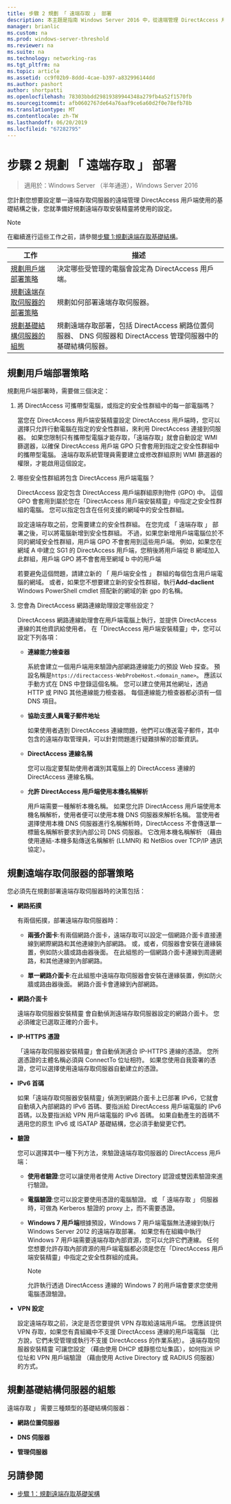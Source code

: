 ```yaml
---
title: 步驟 2 規劃 「 遠端存取 」 部署
description: 本主題是指南 Windows Server 2016 中，從遠端管理 DirectAccess 用戶端的一部分。
manager: brianlic
ms.custom: na
ms.prod: windows-server-threshold
ms.reviewer: na
ms.suite: na
ms.technology: networking-ras
ms.tgt_pltfrm: na
ms.topic: article
ms.assetid: cc9f02b9-8ddd-4cae-b397-a832996144dd
ms.author: pashort
author: shortpatti
ms.openlocfilehash: 78303bbdd29819389944348a279fb4a52f1570fb
ms.sourcegitcommit: afb0602767de64a76aaf9ce6a60d2f0e78efb78b
ms.translationtype: MT
ms.contentlocale: zh-TW
ms.lasthandoff: 06/20/2019
ms.locfileid: "67282795"
---
```

# <a name="step-2-plan-the-remote-access-deployment"></a>步驟 2 規劃 「 遠端存取 」 部署

>適用於：Windows Server （半年通道），Windows Server 2016

您計劃您想要設定單一遠端存取伺服器的遠端管理 DirectAccess 用戶端使用的基礎結構之後，您就準備好規劃遠端存取安裝精靈將使用的設定。  
  
> [!NOTE]  
> 在繼續進行這些工作之前，請參閱[步驟 1:規劃遠端存取基礎結構](Step-1-Plan-the-Remote-Access-Infrastructure.md)。  
  
|工作|描述|  
|----|--------|  
|[規劃用戶端部署策略](#plan-a-client-deployment-strategy)|決定哪些受管理的電腦會設定為 DirectAccess 用戶端。|  
|[規劃遠端存取伺服器的部署策略](#plan-a-remote-access-server-deployment-strategy)|規劃如何部署遠端存取伺服器。|  
|[規劃基礎結構伺服器的組態](#plan-the-infrastructure-servers-configurations)|規劃遠端存取部署，包括 DirectAccess 網路位置伺服器、 DNS 伺服器和 DirectAccess 管理伺服器中的基礎結構伺服器。|  
  
## <a name="plan-a-client-deployment-strategy"></a>規劃用戶端部署策略  
規劃用戶端部署時，需要做三個決定：  
  
1.  將 DirectAccess 可攜帶型電腦，或指定的安全性群組中的每一部電腦嗎？  
  
    當您在 DirectAccess 用戶端安裝精靈設定 DirectAccess 用戶端時，您可以選擇只允許行動電腦在指定的安全性群組，來利用 DirectAccess 連接到伺服器。 如果您限制只有攜帶型電腦才能存取，「遠端存取」就會自動設定 WMI 篩選器，以確保 DirectAccess 用戶端 GPO 只會套用到指定之安全性群組中的攜帶型電腦。 遠端存取系統管理員需要建立或修改群組原則 WMI 篩選器的權限，才能啟用這個設定。  
  
2.  哪些安全性群組將包含 DirectAccess 用戶端電腦？  
  
    DirectAccess 設定包含 DirectAccess 用戶端群組原則物件 (GPO) 中。 這個 GPO 會套用到屬於您在「DirectAccess 用戶端安裝精靈」中指定之安全性群組的電腦。 您可以指定包含在任何支援的網域中的安全性群組。
  
    設定遠端存取之前，您需要建立的安全性群組。 在您完成 「 遠端存取 」 部署之後，可以將電腦新增到安全性群組。 不過，如果您新增用戶端電腦位於不同的網域安全性群組，用戶端 GPO 不會套用到這些用戶端。 例如，如果您在網域 A 中建立 SG1 的 DirectAccess 用戶端，您稍後將用戶端從 B 網域加入此群組，用戶端 GPO 將不會套用至網域 b 中的用戶端  
  
    若要避免這個問題，請建立新的 「 用戶端安全性 」 群組的每個包含用戶端電腦的網域。 或者，如果您不想要建立新的安全性群組，執行**Add-daclient** Windows PowerShell cmdlet 搭配新的網域的新 gpo 的名稱。  
  
3.  您會為 DirectAccess 網路連線助理設定哪些設定？  
  
    DirectAccess 網路連線助理會在用戶端電腦上執行，並提供 DirectAccess 連線的其他資訊給使用者。 在「DirectAccess 用戶端安裝精靈」中，您可以設定下列各項：  
  
    -   **連線能力檢查器**  
  
        系統會建立一個用戶端用來驗證內部網路連線能力的預設 Web 探查。 預設名稱是`https://directaccess-WebProbeHost.<domain_name>`。 應該以手動方式在 DNS 中登錄這個名稱。 您可以建立使用其他網址，透過 HTTP 或 PING 其他連線能力檢查器。 每個連線能力檢查器都必須有一個 DNS 項目。  
  
    -   **協助支援人員電子郵件地址**  
  
        如果使用者遇到 DirectAccess 連線問題，他們可以傳送電子郵件，其中包含的遠端存取管理員，可以針對問題進行疑難排解的診斷資訊。  
  
    -   **DirectAccess 連線名稱**  
  
        您可以指定要幫助使用者識別其電腦上的 DirectAccess 連線的 DirectAccess 連線名稱。  
  
    -   **允許 DirectAccess 用戶端使用本機名稱解析**  
  
        用戶端需要一種解析本機名稱。 如果您允許 DirectAccess 用戶端使用本機名稱解析，使用者便可以使用本機 DNS 伺服器來解析名稱。 當使用者選擇使用本機 DNS 伺服器進行名稱解析時，DirectAccess 不會傳送單一標籤名稱解析要求到內部公司 DNS 伺服器。 它改用本機名稱解析 （藉由使用連結-本機多點傳送名稱解析 (LLMNR) 和 NetBios over TCP/IP 通訊協定）。  
  
## <a name="plan-a-remote-access-server-deployment-strategy"></a>規劃遠端存取伺服器的部署策略  
您必須先在規劃部署遠端存取伺服器時的決策包括：  
  
-   **網路拓撲**  
  
    有兩個拓撲，部署遠端存取伺服器時：  
  
    -   **兩張介面卡**:有兩個網路介面卡，遠端存取可以設定一個網路介面卡直接連線到網際網路和其他連線到內部網路。 或，或者，伺服器會安裝在邊緣裝置，例如防火牆或路由器後面。 在此組態的一個網路介面卡連線到周邊網路，和其他連線到內部網路。  
  
    -   **單一網路介面卡**:在此組態中遠端存取伺服器會安裝在邊緣裝置，例如防火牆或路由器後面。 網路介面卡會連線到內部網路。  

-   **網路介面卡**  
  
    遠端存取伺服器安裝精靈 會自動偵測遠端存取伺服器設定的網路介面卡。 您必須確定已選取正確的介面卡。  
  
-   **IP-HTTPS 憑證**  
  
    「遠端存取伺服器安裝精靈」會自動偵測適合 IP-HTTPS 連線的憑證。 您所選憑證的主體名稱必須與 ConnectTo 位址相符。 如果您使用自我簽署的憑證，您可以選擇使用遠端存取伺服器自動建立的憑證。  
  
-   **IPv6 首碼**  
  
    如果「遠端存取伺服器安裝精靈」偵測到網路介面卡上已部署 IPv6，它就會自動填入內部網路的 IPv6 首碼、要指派給 DirectAccess 用戶端電腦的 IPv6 首碼，以及要指派給 VPN 用戶端電腦的 IPv6 首碼。 如果自動產生的首碼不適用您的原生 IPv6 或 ISATAP 基礎結構，您必須手動變更它們。  
  
-   **驗證**  
  
    您可以選擇其中一種下列方法，來驗證遠端存取伺服器的 DirectAccess 用戶端：  
  
    -   **使用者驗證**:您可以讓使用者使用 Active Directory 認證或雙因素驗證來進行驗證。  
  
    -   **電腦驗證**:您可以設定要使用憑證的電腦驗證。 或 「 遠端存取 」 伺服器時，可做為 Kerberos 驗證的 proxy 上，而不需要憑證。 
  
    -   **Windows 7 用戶端**根據預設，Windows 7 用戶端電腦無法連線到執行 Windows Server 2012 的遠端存取部署。 如果您有在組織中執行 Windows 7 用戶端需要遠端存取內部資源，您可以允許它們連線。 任何您想要允許存取內部資源的用戶端電腦都必須是您在「DirectAccess 用戶端安裝精靈」中指定之安全性群組的成員。  
  
        > [!NOTE]  
        > 允許執行透過 DirectAccess 連線的 Windows 7 的用戶端會要求您使用電腦憑證驗證。  
  
-   **VPN 設定**  
  
    設定遠端存取之前，決定是否您要提供 VPN 存取給遠端用戶端。 您應該提供 VPN 存取，如果您有貴組織中不支援 DirectAccess 連線的用戶端電腦 （比方說，它們未受管理或執行不支援 DirectAccess 的作業系統）。 遠端存取伺服器安裝精靈 可讓您設定 （藉由使用 DHCP 或靜態位址集區），如何指派 IP 位址和 VPN 用戶端驗證 （藉由使用 Active Directory 或 RADIUS 伺服器） 的方式。  
  
## <a name="plan-the-infrastructure-servers-configurations"></a>規劃基礎結構伺服器的組態  
遠端存取 」 需要三種類型的基礎結構伺服器：  
  
-   **網路位置伺服器**  
  
-   **DNS 伺服器** 
  
-   **管理伺服器** 
  
## <a name="see-also"></a>另請參閱  
  
-   [步驟 1：規劃遠端存取基礎架構](Step-1-Plan-the-Remote-Access-Infrastructure.md)  
  


